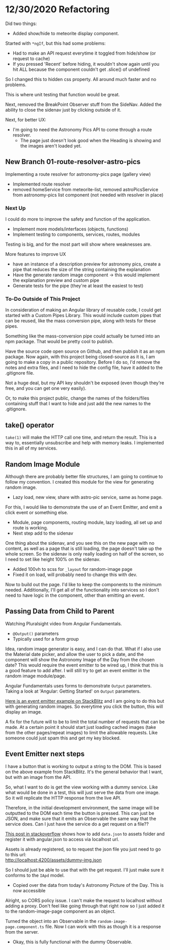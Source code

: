 # 12/30/2020 Refactoring

Did two things:

- Added show/hide to meteorite display component.  

Started with `*ngIf`, but this had some problems:

- Had to make an API request everytime it toggled from hide/show (or request to cache)
- If you pressed 'Recent' before hiding, it wouldn't show again until you hit ALL because the component couldn't get .slice() of undefined  

So I changed this to hidden css property.
All around much faster and no problems.  

This is where unit testing that function would be great.  

Next, removed the BreakPoint Observer stuff from the SideNav.
Added the ability to close the sidenav just by clicking outside of it.  

Next, for better UX:

- I'm going to need the Astronomy Pics API to come through a route resolver.
  - The page just doesn't look good when the Heading is showing and the images aren't loaded yet.

## New Branch 01-route-resolver-astro-pics

Implementing a route resolver for astronomy-pics page (gallery view)  

- Implemented route resolver
- removed homeService from meteorite-list, removed astroPicsService from astronomy-pics list component (not needed with resolver in place)

### Next Up

I could do more to improve the safety and function of the application.

- Implement more models/interfaces (objects, functions)
- Implement testing to components, services, routes, modules  

Testing is big, and for the most part will show where weaknesses are.  

More features to improve UX

- have an instance of a description preview for astronomy pics, create a pipe that reduces the size of the string containing the explanation
- Have the generate random image component -> this would implement the explanation preview and custom pipe
- Generate tests for the pipe (they're at least the easiest to test)  

### To-Do Outside of This Project

In consideration of making an Angular library of reusable code, I could get started with a Custom Pipes Library.
This would include custom pipes that can be reused, like the mass conversion pipe, along with tests for these pipes.  

Something like the mass-conversion pipe could actually be turned into an npm package.
That would be pretty cool to publish.  

Have the source code open source on Github, and then publish it as an npm package.
Now again, with this project being closed-source as it is, I am going to make a copy in a public repository.
Before I do so, I'd remove the notes and extra files, and I need to hide the config file, have it added to the .gitignore file.  

Not a huge deal, but my API key shouldn't be exposed (even though they're free, and you can get one very easily).  

Or, to make this project public, change the names of the folders/files containing stuff that I want to hide and just add the new names to the .gitignore.

## take() operator

`take(1)` will make the HTTP call one time, and return the result.
This is a way to, essentially unsubscribe and help with memory leaks.
I implemented this in all of my services.

## Random Image Module

Although there are probably better file structures, I am going to continue to follow my convention.
I created this module for the view for generating random image.

- Lazy load, new view, share with astro-pic service, same as home page.  

For this, I would like to demonstrate the use of an Event Emitter, and emit a click event or something else.

- Module, page components, routing module, lazy loading, all set up and route is working.
- Next step add to the sidenav  

One thing about the sidenav, and you see this on the new page with no content, as well as a page that is still loading, the page doesn't take up the whole screen.
So the sidenav is only really loading on half of the screen, so I need to set like height 100% on the sidenav.

- Added 100vh to scss for `_layout` for random-image page
- Fixed it on load, will probably need to change this with dev.  

Now to build out the page.
I'd like to keep the components to the minimum needed.
Additionally, I'll get all of the functionality into services so I don't need to have logic in the component, other than emitting an event.

## Passing Data from Child to Parent

Watching Pluralsight video from Angular Fundamentals.

- `@Output()` parameters
- Typically used for a form group  

Idea, random image generator is easy, and I can do that.
What if I also use the Material date picker, and allow the user to pick a date, and the component will show the Astronomy Image of the Day from the chosen date?
This would require the event emitter to be wired up, I think that this is a good feature to add after.
I will still try to get an event emitter in the random image module/page.  

Angular Fundamentals uses forms to demonstrate `Output` parameters.
Taking a look at 'Angular: Getting Started' on `Output` parameters.  

[Here is an event emitter example on StackBlitz](https://stackblitz.com/edit/so-angular-event-emitter) and I am going to do this but with generating random images.
So everytime you click the button, this will display an image.  

A fix for the future will to be to limit the total number of requests that can be made.
At a certain point it should start just loading cached images (take from the other pages/repeat images) to limit the allowable requests.
Like someone could just spam this and get my key blocked.

## Event Emitter next steps

I have a button that is working to output a string to the DOM.
This is based on the above example from StackBlitz.
It's the general behavior that I want, but with an image from the API.  

So, what I want to do is get the view working with a dummy service.
Like what would be done in a test, this will just serve the data from one image.
So it will replicate the HTTP response from the live API.  

Therefore, in the initial development environment, the same image will be outputted to the DOM each time the button is pressed.
This can just be JSON, and make sure that it emits an Observable the same way that the service does.
Can I just have the service do a get request on a file??  

[This post in stackoverflow](https://stackoverflow.com/questions/44042223/load-json-from-local-file-with-http-get-in-angular-2) shows how to add `data.json` to assets folder and register it with angular.json to access via localhost url.  

Assets is already registered, so to request the json file you just need to go to this url:  
<http://localhost:4200/assets/dummy-img.json>  

So I should just be able to use that with the get request.
I'll just make sure it conforms to the `IApd` model.  

- Copied over the data from today's Astronomy Picture of the Day. This is now accessible  

Alright, so CORS policy issue.
I can't make the request to localhost without adding a proxy.
Don't feel like going through that right now so I just added it to the random-image-page component as an object.  

Turned the object into an Observable in the `random-image-page.component.ts` file.
Now I can work with this as though it is a response from the server.

- Okay, this is fully functional with the dummy Observable.
